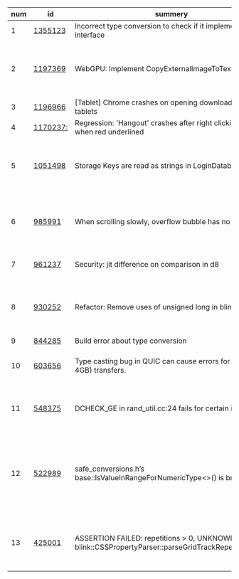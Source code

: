 |num|id|summery|remark|
|----|----|----|----|
|1|[1355123](https://bugs.chromium.org/p/chromium/issues/detail?id=1355123&q=%22type%20conversion%22%20OR%20%22type%20casting%22%20status%3DFixed&can=1)| Incorrect type conversion to check if it implements the interface|  |
|2|[1197369](https://bugs.chromium.org/p/chromium/issues/detail?id=1197369&q=%28%22type%20conversion%22%20OR%20%22type%20casting%22%20%29%20status%3DFixed&can=1)|WebGPU: Implement CopyExternalImageToTexture| the bug is about alpha type conversion, which is a kind of image attribute. |
|3|[1196966](https://bugs.chromium.org/p/chromium/issues/detail?id=1196966&q=%28%22type%20conversion%22%20OR%20%22type%20casting%22%20%29%20status%3DFixed&can=1)| [Tablet] Chrome crashes on opening download home on tablets|  |
|4|[1170237:](https://bugs.chromium.org/p/chromium/issues/detail?id=1170237&q=%28%22type%20conversion%22%20OR%20%22type%20casting%22%20%29%20status%3DFixed&can=1)|Regression: 'Hangout' crashes after right clicking in chat when red underlined| type conversion of vectors|
|5|[1051498](https://bugs.chromium.org/p/chromium/issues/detail?id=1051498&can=1&q=%28%22type%20conversion%22%20OR%20%22type%20casting%22%20%29%20status%3DFixed)|Storage Keys are read as strings in LoginDatabase|this shouldn't have any effect, but this patch improves the readability of the code|
|6|[985991](https://bugs.chromium.org/p/chromium/issues/detail?id=985991&can=1&q=%28%22type%20conversion%22%20OR%20%22type%20casting%22%20%29%20status%3DFixed)|When scrolling slowly, overflow bubble has no reaction| a conversion from float to int, which lose precision, cause the display problem|
|7|[961237](https://bugs.chromium.org/p/chromium/issues/detail?id=961237&can=1&q=%28%22type%20conversion%22%20OR%20%22type%20casting%22%20%29%20status%3DFixed)|Security: jit difference on comparison in d8| caused by type conversion from null to 0| 
|8|[930252](https://bugs.chromium.org/p/chromium/issues/detail?id=930252&can=1&q=%28%22type%20conversion%22%20OR%20%22type%20casting%22%20%29%20status%3DFixed)|Refactor: Remove uses of unsigned long in blink| not a bug, remove unsigned type to avoid introducing bugs|
|9|[844285](https://bugs.chromium.org/p/chromium/issues/detail?id=844285&can=1&q=%28%22type%20conversion%22%20OR%20%22type%20casting%22%20%29%20status%3DFixed)|Build error about type conversion| | 
|10|[603656](https://bugs.chromium.org/p/chromium/issues/detail?id=603656&can=1&q=%28%22type%20conversion%22%20OR%20%22type%20casting%22%20%29%20status%3DFixed)|Type casting bug in QUIC can cause errors for large (> 4GB) transfers. | missing frame recording logic in a 32-bit machine. |
|11|[548375](https://bugs.chromium.org/p/chromium/issues/detail?id=548375&can=1&q=%28%22type%20conversion%22%20OR%20%22type%20casting%22%20%29%20status%3DFixed)|DCHECK_GE in rand_util.cc:24 fails for certain inputs| an overflow that was caused by casting UNIX_MAX to int |
|12|[522989](https://bugs.chromium.org/p/chromium/issues/detail?id=522989&can=1&q=%28%22type%20conversion%22%20OR%20%22type%20casting%22%20%29%20status%3DFixed)|safe_conversions.h’s base::IsValueInRangeForNumericType<>() is broken| range checks are incorrect whenconverting from a floating point value to an integral value ofhigher precision but lower width. |
|13|[425001](https://bugs.chromium.org/p/chromium/issues/detail?id=425001&can=1&q=%28%22type%20conversion%22%20OR%20%22type%20casting%22%20%29%20status%3DFixed)| ASSERTION FAILED: repetitions > 0, UNKNOWN in blink::CSSPropertyParser::parseGridTrackRepeatFunction| a double clamped to 0 when type casting that lead to assertion failed. | 
